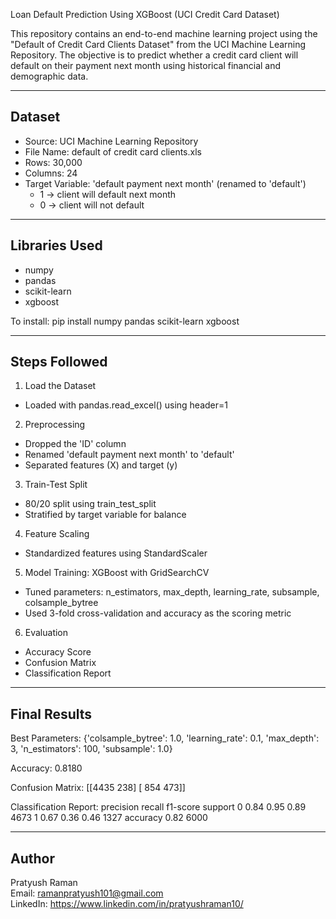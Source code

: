 Loan Default Prediction Using XGBoost (UCI Credit Card Dataset)

This repository contains an end-to-end machine learning project using the "Default of Credit Card Clients Dataset" from the UCI Machine Learning Repository. The objective is to predict whether a credit card client will default on their payment next month using historical financial and demographic data.

---------------------------------------------------------
Dataset
---------------------------------------------------------
- Source: UCI Machine Learning Repository
- File Name: default of credit card clients.xls
- Rows: 30,000
- Columns: 24
- Target Variable: 'default payment next month' (renamed to 'default')
  - 1 → client will default next month
  - 0 → client will not default

---------------------------------------------------------
Libraries Used
---------------------------------------------------------
- numpy
- pandas
- scikit-learn
- xgboost

To install:
pip install numpy pandas scikit-learn xgboost

---------------------------------------------------------
Steps Followed
---------------------------------------------------------
1. Load the Dataset
- Loaded with pandas.read_excel() using header=1

2. Preprocessing
- Dropped the 'ID' column
- Renamed 'default payment next month' to 'default'
- Separated features (X) and target (y)

3. Train-Test Split
- 80/20 split using train_test_split
- Stratified by target variable for balance

4. Feature Scaling
- Standardized features using StandardScaler

5. Model Training: XGBoost with GridSearchCV
- Tuned parameters: n_estimators, max_depth, learning_rate, subsample, colsample_bytree
- Used 3-fold cross-validation and accuracy as the scoring metric

6. Evaluation
- Accuracy Score
- Confusion Matrix
- Classification Report

---------------------------------------------------------
Final Results
---------------------------------------------------------
Best Parameters:
{'colsample_bytree': 1.0, 'learning_rate': 0.1, 'max_depth': 3, 'n_estimators': 100, 'subsample': 1.0}

Accuracy: 0.8180

Confusion Matrix:
[[4435  238]
 [ 854  473]]

Classification Report:
              precision    recall  f1-score   support
           0       0.84      0.95      0.89      4673
           1       0.67      0.36      0.46      1327
    accuracy                           0.82      6000

---------------------------------------------------------
Author
---------------------------------------------------------
Pratyush Raman  
Email: ramanpratyush101@gmail.com  
LinkedIn: https://www.linkedin.com/in/pratyushraman10/
